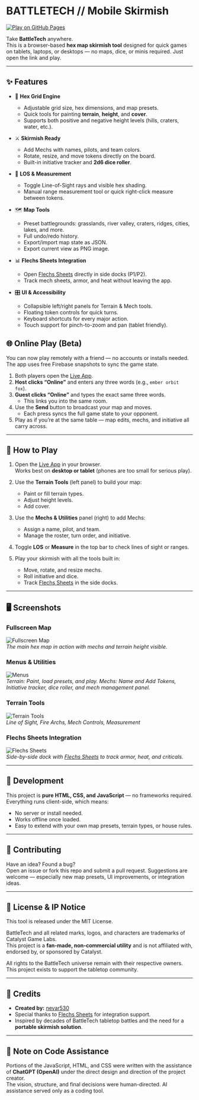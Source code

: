 # BATTLETECH // Mobile Skirmish

[![Play on GitHub Pages](https://img.shields.io/badge/Play%20Now-GitHub%20Pages-brightgreen?style=for-the-badge)](https://nevar530.github.io/Battletech-Mobile-Skirmish/)

Take **BattleTech** anywhere.  
This is a browser-based **hex map skirmish tool** designed for quick games on tablets, laptops, or desktops — no maps, dice, or minis required. Just open the link and play.

---

## ✨ Features

- 🎲 **Hex Grid Engine**
  - Adjustable grid size, hex dimensions, and map presets.
  - Quick tools for painting **terrain**, **height**, and **cover**.
  - Supports both positive and negative height levels (hills, craters, water, etc.).

- ⚔️ **Skirmish Ready**
  - Add Mechs with names, pilots, and team colors.
  - Rotate, resize, and move tokens directly on the board.
  - Built-in initiative tracker and **2d6 dice roller**.

- 🔭 **LOS & Measurement**
  - Toggle Line-of-Sight rays and visible hex shading.
  - Manual range measurement tool or quick right-click measure between tokens.

- 🗺 **Map Tools**
  - Preset battlegrounds: grasslands, river valley, craters, ridges, cities, lakes, and more.
  - Full undo/redo history.
  - Export/import map state as JSON.
  - Export current view as PNG image.

- 📊 **Flechs Sheets Integration**
  - Open [Flechs Sheets](https://sheets.flechs.net) directly in side docks (P1/P2).
  - Track mech sheets, armor, and heat without leaving the app.

- 🎛 **UI & Accessibility**
  - Collapsible left/right panels for Terrain & Mech tools.
  - Floating token controls for quick turns.
  - Keyboard shortcuts for every major action.
  - Touch support for pinch-to-zoom and pan (tablet friendly).

## 🌐 Online Play (Beta)

You can now play remotely with a friend — no accounts or installs needed.  
The app uses free Firebase snapshots to sync the game state.

1. Both players open the [Live App](https://nevar530.github.io/Battletech-Mobile-Skirmish/).  
2. **Host clicks “Online”** and enters any three words (e.g., `ember orbit fox`).  
3. **Guest clicks “Online”** and types the exact same three words.  
   - This links you into the same room.  
4. Use the **Send** button to broadcast your map and moves.  
   - Each press syncs the full game state to your opponent.  
5. Play as if you’re at the same table — map edits, mechs, and initiative all carry across.

---

## 🚀 How to Play

1. Open the [Live App](https://nevar530.github.io/Battletech-Mobile-Skirmish/) in your browser.  
   Works best on **desktop or tablet** (phones are too small for serious play).

2. Use the **Terrain Tools** (left panel) to build your map:
   - Paint or fill terrain types.
   - Adjust height levels.
   - Add cover.

3. Use the **Mechs & Utilities** panel (right) to add Mechs:
   - Assign a name, pilot, and team.
   - Manage the roster, turn order, and initiative.

4. Toggle **LOS** or **Measure** in the top bar to check lines of sight or ranges.

5. Play your skirmish with all the tools built in:
   - Move, rotate, and resize mechs.
   - Roll initiative and dice.
   - Track [Flechs Sheets](https://sheets.flechs.net) in the side docks.

---

## 🖥 Screenshots

### Fullscreen Map
![Fullscreen Map](images/fullscreen.png)  
*The main hex map in action with mechs and terrain height visible.*

### Menus & Utilities
![Menus](images/menus.png)  
*Terrain: Paint, load presets, and play. Mechs: Name and Add Tokens, Initiative tracker, dice roller, and mech management panel.*

### Terrain Tools
![Terrain Tools](images/tools.png)  
*Line of Sight, Fire Archs, Mech Controls, Measurement*

### Flechs Sheets Integration
![Flechs Sheets](images/flechsheet.png)  
*Side-by-side dock with [Flechs Sheets](https://sheets.flechs.net) to track armor, heat, and criticals.*

---

## 🔧 Development

This project is **pure HTML, CSS, and JavaScript** — no frameworks required.  
Everything runs client-side, which means:

- No server or install needed.
- Works offline once loaded.
- Easy to extend with your own map presets, terrain types, or house rules.

---

## 🤝 Contributing

Have an idea? Found a bug?  
Open an issue or fork this repo and submit a pull request. Suggestions are welcome — especially new map presets, UI improvements, or integration ideas.

---

## 📜 License & IP Notice

This tool is released under the MIT License.  

BattleTech and all related marks, logos, and characters are trademarks of Catalyst Game Labs.  
This project is a **fan-made, non-commercial utility** and is not affiliated with, endorsed by, or sponsored by Catalyst.  

All rights to the BattleTech universe remain with their respective owners. This project exists to support the tabletop community.

---

## 💬 Credits

- **Created by:** [nevar530](https://github.com/nevar530)  
- Special thanks to [Flechs Sheets](https://sheets.flechs.net) for integration support.  
- Inspired by decades of BattleTech tabletop battles and the need for a **portable skirmish solution**.  

---

## 🤖 Note on Code Assistance

Portions of the JavaScript, HTML, and CSS were written with the assistance of **ChatGPT (OpenAI)** under the direct design and direction of the project creator.  
The vision, structure, and final decisions were human-directed. AI assistance served only as a coding tool.
